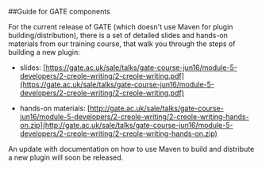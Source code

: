 \#\#Guide for GATE components



For the current release of GATE \(which doesn't use Maven for plugin building/distribution\), there is a set of detailed slides and hands-on materials from our training course, that walk you through the steps of building a new plugin:

* slides: [https://gate.ac.uk/sale/talks/gate-course-jun16/module-5-developers/2-creole-writing/2-creole-writing.pdf](https://gate.ac.uk/sale/talks/gate-course-jun16/module-5-developers/2-creole-writing/2-creole-writing.pdf)

* hands-on materials: [http://gate.ac.uk/sale/talks/gate-course-jun16/module-5-developers/2-creole-writing/2-creole-writing-hands-on.zip](http://gate.ac.uk/sale/talks/gate-course-jun16/module-5-developers/2-creole-writing/2-creole-writing-hands-on.zip)

An update with documentation on how to use Maven to build and distribute a new plugin will soon be released.



